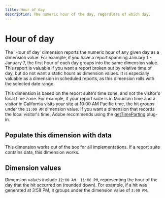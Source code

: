 ```yaml
---
title: Hour of day
description: The numeric hour of the day, regardless of which day.
---
```


# Hour of day

The 'Hour of day' dimension reports the numeric hour of any given day as a dimension value. For example, if you have a report spanning January 1 - January 7, the first hour of each day groups into the same dimension value. This report is valuable if you want a report broken out by relative time of day, but do not want a static hours as dimension values. It is especially valuable as a dimension in scheduled reports, as this dimension rolls with the selected date range.

This dimension is based on the report suite's time zone, and not the visitor's local time zone. For example, if your report suite is in Mountain time and a visitor in California visits your site at 10:00 AM Pacific time, the hit groups under the `11:00 AM` dimension value. If you want a dimension that records the local visitor's time, Adobe recommends using the [getTimeParting](/help/implement/vars/plugins/gettimeparting.md) plug-in.

## Populate this dimension with data

This dimension works out of the box for all implementations. If a report suite contains data, this dimension works.

## Dimension values

Dimension values include `12:00 AM` - `11:00 PM`, representing the hour of the day that the hit occurred on (rounded down). For example, if a hit was generated at 3:58 PM, it groups under the dimension value of `3:00 PM`.
